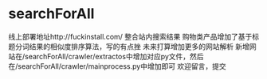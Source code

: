 # searchForAll
线上部署地址http://fuckinstall.com/
整合站内搜索结果
购物类产品增加了基于标题分词结果的相似度排序算法，写的有点挫
未来打算增加更多的网站解析
新增网站在/searchForAll/crawler/extractos中增加对应py文件，然后在/searchForAll/crawler/mainprocess.py中增加即可
欢迎留言，提交

